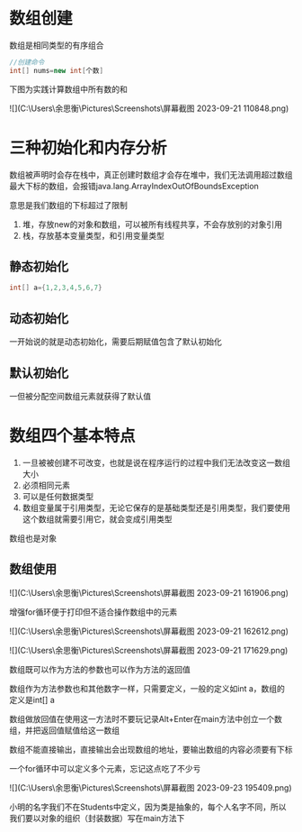 # 数组创建

数组是相同类型的有序组合

```java
//创建命令
int[] nums=new int[个数]
```

下图为实践计算数组中所有数的和

![](C:\Users\余思衡\Pictures\Screenshots\屏幕截图 2023-09-21 110848.png)

# 三种初始化和内存分析

数组被声明时会存在栈中，真正创建时数组才会存在堆中，我们无法调用超过数组最大下标的数组，会报错java.lang.ArrayIndexOutOfBoundsException

意思是我们数组的下标超过了限制

1. 堆，存放new的对象和数组，可以被所有线程共享，不会存放别的对象引用
2. 栈，存放基本变量类型，和引用变量类型

## 静态初始化

```java
int[] a={1,2,3,4,5,6,7}
```

## 动态初始化

一开始说的就是动态初始化，需要后期赋值包含了默认初始化

## 默认初始化

一但被分配空间数组元素就获得了默认值

# 数组四个基本特点

1. 一旦被被创建不可改变，也就是说在程序运行的过程中我们无法改变这一数组大小
2. 必须相同元素
3. 可以是任何数据类型
4. 数组变量属于引用类型，无论它保存的是基础类型还是引用类型，我们要使用这个数组就需要引用它，就会变成引用类型

数组也是对象

## 数组使用

![](C:\Users\余思衡\Pictures\Screenshots\屏幕截图 2023-09-21 161906.png)

增强for循环便于打印但不适合操作数组中的元素

![](C:\Users\余思衡\Pictures\Screenshots\屏幕截图 2023-09-21 162612.png)

![](C:\Users\余思衡\Pictures\Screenshots\屏幕截图 2023-09-21 171629.png)

数组既可以作为方法的参数也可以作为方法的返回值

数组作为方法参数也和其他数字一样，只需要定义，一般的定义如int a，数组的定义是int[] a

数组做放回值在使用这一方法时不要玩记录Alt+Enter在main方法中创立一个数组，并把返回值赋值给这一数组

数组不能直接输出，直接输出会出现数组的地址，要输出数组的内容必须要有下标

一个for循环中可以定义多个元素，忘记这点吃了不少亏

![](C:\Users\余思衡\Pictures\Screenshots\屏幕截图 2023-09-23 195409.png)

小明的名字我们不在Students中定义，因为类是抽象的，每个人名字不同，所以我们要以对象的组织（封装数据）写在main方法下
